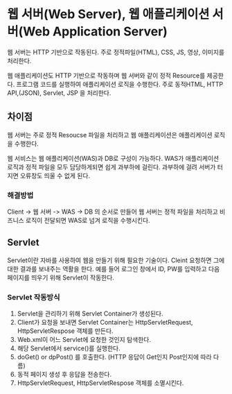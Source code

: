 # 웹 서버(Web Server), 웹 애플리케이션 서버(Web Application Server)

웹 서버는 HTTP 기반으로 작동된다. 주로 정적파일(HTML), CSS, JS, 영상, 이미지를 처리한다.

웹 애플리케이션도 HTTP 기반으로 작동하며 웹 서버와 같이 정적 Resource를 제공한다. 프로그램 코드를 실행하여 애플리케이션 로직을 수행한다.
주로 동적HTML, HTTP API,(JSON), Servlet, JSP 을 처리한다.

## 차이점

웹 서버는 주로 정적 Resoucse 파일을 처리하고 웹 애플리케이션은 애플리케이션 로직을 수행한다.

웹 서비스는 웹 애플리케이션(WAS)과 DB로 구성이 가능하다. WAS가 애플리케이션 로직과 정적 파일을 모두 담당하게되면 쉽게 과부하에 걸린다. 과부하에 걸려 서버가 터지면 오류창도 띄울 수 없게 된다.

### 해결방법

Client -> 웹 서버 -> WAS -> DB  의 순서로 만들어 웹 서버는 정적 파일을 처리하고 비즈니스 로직이 전달되면 WAS로 넘겨 로직을 수행시킨다.

## Servlet

Servlet이란 자바를 사용하여 웹을 만들기 위해 필요한 기술이다. Cleint 요청하면 그에 대한 결과를 보내주는 역활을 한다. 예를 들어 로그인 창에서 ID, PW를 입력하고 다음 페이지를 띄우기 위해 Servlet이 작동한다.

### Servlet 작동방식

1. Servlet을 관리하기 위해 Servlet Container가 생성된다.
2. Client가 요청을 보내면 Servlet Container는 HttpServletRequest, HttpServletRespose 객체를 만든다.
3. Web.xml이 어느 Servlet에 요청한 것인지 탐색한다.
4. 해당 Servlet에서 service()를 실행한다.
5. doGet() or dpPost() 를 호출한다. (HTTP 응답이 Get인지 Post인지에 따라 다름)
6. 동적 페이지 생성 후 응답을 전송한다.
7. HttpServletRequest, HttpServletRespose 객체를 소멸시킨다.



